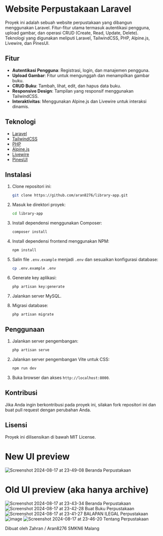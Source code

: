 # Website Perpustakaan Laravel

Proyek ini adalah sebuah website perpustakaan yang dibangun menggunakan Laravel. Fitur-fitur utama termasuk autentikasi pengguna, upload gambar, dan operasi CRUD (Create, Read, Update, Delete). Teknologi yang digunakan meliputi Laravel, TailwindCSS, PHP, Alpine.js, Livewire, dan PinesUI.

## Fitur

- **Autentikasi Pengguna**: Registrasi, login, dan manajemen pengguna.
- **Upload Gambar**: Fitur untuk mengunggah dan menampilkan gambar buku.
- **CRUD Buku**: Tambah, lihat, edit, dan hapus data buku.
- **Responsive Design**: Tampilan yang responsif menggunakan TailwindCSS.
- **Interaktivitas**: Menggunakan Alpine.js dan Livewire untuk interaksi dinamis.

## Teknologi

- [Laravel](https://laravel.com/docs/11.x/)
- [TailwindCSS](https://tailwindcss.com/)
- [PHP](https://www.php.net/)
- [Alpine.js](https://alpinejs.dev/)
- [Livewire](https://laravel-livewire.com/)
- [PinesUI](https://devdojo.com/pines)

## Instalasi

1. Clone repositori ini:
    ```bash
    git clone https://github.com/aran8276/library-app.git
    ```
2. Masuk ke direktori proyek:
    ```bash
    cd library-app
    ```
3. Install dependensi menggunakan Composer:
    ```bash
    composer install
    ```
4. Install dependensi frontend menggunakan NPM:
    ```bash
    npm install
    ```
5. Salin file `.env.example` menjadi `.env` dan sesuaikan konfigurasi database:
    ```bash
    cp .env.example .env
    ```
6. Generate key aplikasi:
    ```bash
    php artisan key:generate
    ```
7. Jalankan server MySQL.

9. Migrasi database:
    ```bash
    php artisan migrate
    ```

## Penggunaan

1. Jalankan server pengembangan:
    ```bash
    php artisan serve
    ```
2. Jalankan server pengembangan Vite untuk CSS:
   ```bash
   npm run dev
   ``` 
3. Buka browser dan akses `http://localhost:8000`.

## Kontribusi

Jika Anda ingin berkontribusi pada proyek ini, silakan fork repositori ini dan buat pull request dengan perubahan Anda.

## Lisensi

Proyek ini dilisensikan di bawah MIT License.

# New UI preview
![Screenshot 2024-08-17 at 23-49-08 Beranda Perpustakaan](https://github.com/user-attachments/assets/c76cbaeb-84b4-4741-9d44-89ea9eceafdd)

# Old UI preview (aka hanya archive)
![Screenshot 2024-08-17 at 23-43-34 Beranda Perpustakaan](https://github.com/user-attachments/assets/4273ed36-1fa4-4a02-af3d-ad09b30ed1cc)
![Screenshot 2024-08-17 at 23-42-28 Buat Buku Perpustakaan](https://github.com/user-attachments/assets/62e77e1f-e4a2-4123-8363-0465bb345f9f)
![Screenshot 2024-08-17 at 23-41-27 BALAPAN ILEGAL Perpustakaan](https://github.com/user-attachments/assets/28675bb4-f58e-483f-a45a-b456bce0402c)
![image](https://github.com/user-attachments/assets/c0e93355-8fe4-4131-a1d0-089e45b13aea)
![Screenshot 2024-08-17 at 23-46-20 Tentang Perpustakaan](https://github.com/user-attachments/assets/12975c01-4169-4338-9054-7e8034a45c02)

Dibuat oleh Zahran / Aran8276 SMKN6 Malang
